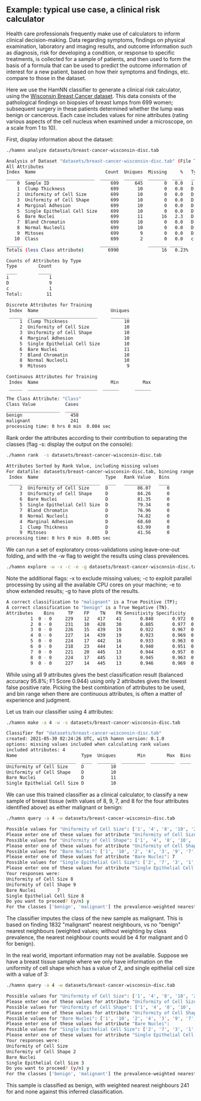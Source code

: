## Example: typical use case, a clinical risk calculator

Health care professionals frequently make use of calculators to inform clinical decision-making. Data regarding symptoms, findings on physical examination, laboratory and imaging results, and outcome information such as diagnosis, risk for developing a condition, or response to specific treatments, is collected for a sample of patients, and then used to form the basis of a formula that can be used to predict the outcome information of interest for a new patient, based on how their symptoms and findings, etc. compare to those in the dataset.

Here we use the HamNN classifier to generate a clinical risk calculator, using the [Wisconsin Breast Cancer dataset](https://archive.ics.uci.edu/ml/datasets/Breast+Cancer+Wisconsin+%28Original%29). This data consists of the pathological findings on biopsies of breast lumps from 699 women; subsequent surgery in these patients determined whether the lump was benign or cancerous. Each case includes values for nine attributes (rating various aspects of the cell nucleus when examined under a microscope, on a scale from 1 to 10).

First, display information about the dataset:

```sh
./hamnn analyze datasets/breast-cancer-wisconsin-disc.tab
```
```sh
Analysis of Dataset "datasets/breast-cancer-wisconsin-disc.tab" (File Type orange_older)
All Attributes
Index  Name                          Count  Uniques  Missing     %   Type
_____  __________________________  _______  _______  _______  ____   ____
    0  Sample ID                       699      645        0   0.0   i
    1  Clump Thickness                 699       10        0   0.0   D
    2  Uniformity of Cell Size         699       10        0   0.0   D
    3  Uniformity of Cell Shape        699       10        0   0.0   D
    4  Marginal Adhesion               699       10        0   0.0   D
    5  Single Epithelial Cell Size     699       10        0   0.0   D
    6  Bare Nuclei                     699       11       16   2.3   D
    7  Bland Chromatin                 699       10        0   0.0   D
    8  Normal Nucleoli                 699       10        0   0.0   D
    9  Mitoses                         699        9        0   0.0   D
   10  Class                           699        2        0   0.0   c
______                             _______           _______ _____
Totals (less Class attribute)         6990                16   0.23%

Counts of Attributes by Type
Type        Count
____        _____
i               1
D               9
c               1
Total:         11

Discrete Attributes for Training
 Index  Name                           Uniques
 _____  __________________________     _______
     1  Clump Thickness                     10
     2  Uniformity of Cell Size             10
     3  Uniformity of Cell Shape            10
     4  Marginal Adhesion                   10
     5  Single Epithelial Cell Size         10
     6  Bare Nuclei                         11
     7  Bland Chromatin                     10
     8  Normal Nucleoli                     10
     9  Mitoses                              9

Continuous Attributes for Training
 Index  Name                           Min         Max
 _____  __________________________  ______      ______

The Class Attribute: "Class"
Class Value           Cases
____________________  _____
benign                  458
malignant               241
processing time: 0 hrs 0 min  0.004 sec
```

Rank order the attributes according to their contribution to separating the classes (flag -s: display the output on the console): 

```sh
./hamnn rank  -s datasets/breast-cancer-wisconsin-disc.tab 
```
```sh
Attributes Sorted by Rank Value, including missing values
For datafile: datasets/breast-cancer-wisconsin-disc.tab, binning range [2, 16]
 Index  Name                         Type   Rank Value   Bins
 _____  ___________________________  ____   __________   ____
     2  Uniformity of Cell Size      D           86.07      0
     3  Uniformity of Cell Shape     D           84.26      0
     6  Bare Nuclei                  D           81.35      0
     5  Single Epithelial Cell Size  D           79.34      0
     7  Bland Chromatin              D           76.96      0
     8  Normal Nucleoli              D           74.82      0
     4  Marginal Adhesion            D           68.60      0
     1  Clump Thickness              D           63.99      0
     9  Mitoses                      D           41.56      0
processing time: 0 hrs 0 min  0.005 sec
```

We can run a set of exploratory cross-validations using leave-one-out
folding, and with the -w flag to weight the results using class prevalences.

```sh
./hamnn explore -w -x -c -e -g datasets/breast-cancer-wisconsin-disc.tab
```
Note the additional flags: -x to exclude missing values; -c to exploit 
parallel processing by using all the available CPU cores on your machine;
-e to show extended results; -g to have plots of the results.
```sh
A correct classification to "malignant" is a True Positive (TP);
A correct classification to "benign" is a True Negative (TN).
Attributes    Bins     TP    FP    TN    FN Sensitivity Specificity    PPV    NPV  Balanced Accuracy   F1 Score
         1  0 - 0     229    12   417    41       0.848       0.972  0.950  0.910              0.910      0.896
         2  0 - 0     231    10   428    30       0.885       0.977  0.959  0.934              0.931      0.920
         3  0 - 0     226    15   439    19       0.922       0.967  0.938  0.959              0.945      0.930
         4  0 - 0     227    14   439    19       0.923       0.969  0.942  0.959              0.946      0.932
         5  0 - 0     224    17   442    16       0.933       0.963  0.929  0.965              0.948      0.931
         6  0 - 0     218    23   444    14       0.940       0.951  0.905  0.969              0.945      0.922
         7  0 - 0     221    20   445    13       0.944       0.957  0.917  0.972              0.951      0.931
         8  0 - 0     224    17   445    13       0.945       0.963  0.929  0.972              0.954      0.937
         9  0 - 0     227    14   445    13       0.946       0.969  0.942  0.972              0.958      0.944
```

While using all 9 attributes gives the best classification result (balanced accuracy 95.8%; F1 Score 0.944) using only 2 attributes gives the lowest false positive rate.
Picking the best combination of attributes to be used, and bin range when
there are continuous attributes, is often a matter of experience and judgment.

Let us train our classifier using 4 attributes:

```sh
./hamnn make -a 4 -w -s datasets/breast-cancer-wisconsin-disc.tab 
```
```sh
Classifier for "datasets/breast-cancer-wisconsin-disc.tab"
created: 2021-05-30 02:24:26 UTC, with hamnn version: 0.1.0
options: missing values included when calculating rank values
included attributes: 4
Name                        Type  Uniques        Min        Max  Bins
__________________________  ____  _______  _________  _________  ____
Uniformity of Cell Size     D          10
Uniformity of Cell Shape    D          10
Bare Nuclei                 D          11
Single Epithelial Cell Size D          10
```

We can use this trained classifier as a clinical calculator, to classify a new sample of breast tissue (with values of 8, 9, 7, and 8 for the four attributes identified above) as either malignant or benign:

```sh
./hamnn query -a 4 -w datasets/breast-cancer-wisconsin-disc.tab
```
```sh
Possible values for "Uniformity of Cell Size": ['1', '4', '8', '10', '2', '3', '7', '5', '6', '9']
Please enter one of these values for attribute "Uniformity of Cell Size": 8
Possible values for "Uniformity of Cell Shape": ['1', '4', '8', '10', '2', '3', '5', '6', '7', '9']
Please enter one of these values for attribute "Uniformity of Cell Shape": 9
Possible values for "Bare Nuclei": ['1', '10', '2', '4', '3', '9', '7', '?', '5', '8', '6']
Please enter one of these values for attribute "Bare Nuclei": 7
Possible values for "Single Epithelial Cell Size": ['2', '7', '3', '1', '6', '4', '5', '8', '10', '9']
Please enter one of these values for attribute "Single Epithelial Cell Size": 8
Your responses were:
Uniformity of Cell Size 8
Uniformity of Cell Shape 9
Bare Nuclei        7
Single Epithelial Cell Size 8
Do you want to proceed? (y/n) y
For the classes ['benign', 'malignant'] the prevalence-weighted nearest neighbor counts are [0, 1832], so the inferred class is 'malignant'
```

The classifier imputes the class of the new sample as malignant. This is based on finding 1832 "malignant" nearest neighbours, vs no "benign" nearest neighbours (weighted values; without weighting by class prevalence, the nearest
neighbour counts would be 4 for malignant and 0 for benign).

In the real world, important information may not be available. Suppose we have a breast tissue sample where we only have information on the uniformity of cell shape which has a value of 2, and single epithelial cell size with a value of 3:

```sh
./hamnn query -a 4 -w datasets/breast-cancer-wisconsin-disc.tab
```
```sh
Possible values for "Uniformity of Cell Size": ['1', '4', '8', '10', '2', '3', '7', '5', '6', '9']
Please enter one of these values for attribute "Uniformity of Cell Size":  
Possible values for "Uniformity of Cell Shape": ['1', '4', '8', '10', '2', '3', '5', '6', '7', '9']
Please enter one of these values for attribute "Uniformity of Cell Shape": 2
Possible values for "Bare Nuclei": ['1', '10', '2', '4', '3', '9', '7', '?', '5', '8', '6']
Please enter one of these values for attribute "Bare Nuclei": 
Possible values for "Single Epithelial Cell Size": ['2', '7', '3', '1', '6', '4', '5', '8', '10', '9']
Please enter one of these values for attribute "Single Epithelial Cell Size": 3
Your responses were:
Uniformity of Cell Size 
Uniformity of Cell Shape 2
Bare Nuclei        
Single Epithelial Cell Size 3
Do you want to proceed? (y/n) y
For the classes ['benign', 'malignant'] the prevalence-weighted nearest neighbor counts are [241, 0], so the inferred class is 'benign'
```

This sample is classified as benign, with weighted nearest neighbours 241 for and none against this inferred classification.
